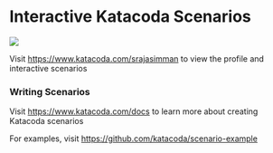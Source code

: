 # Interactive Katacoda Scenarios

[![](http://shields.katacoda.com/katacoda/srajasimman/count.svg)](https://www.katacoda.com/srajasimman "Get your profile on Katacoda.com")

Visit https://www.katacoda.com/srajasimman to view the profile and interactive scenarios

### Writing Scenarios
Visit https://www.katacoda.com/docs to learn more about creating Katacoda scenarios

For examples, visit https://github.com/katacoda/scenario-example
